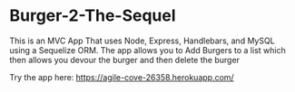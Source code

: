 # Burger-2-The-Sequel

This is an MVC App That uses Node, Express, Handlebars, and MySQL using a Sequelize ORM. The app allows you to Add Burgers to a list which then allows you devour the burger and then delete the burger

Try the app here: https://agile-cove-26358.herokuapp.com/